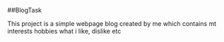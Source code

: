 ##BlogTask

This project is a simple webpage blog created by me which contains mt interests hobbies what i like, dislike etc
